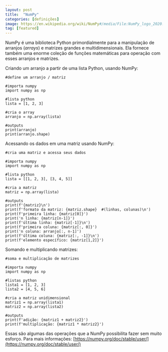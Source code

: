 ```yaml
---
layout: post
title:  "NumPy"
categories: [definições]
image: https://en.wikipedia.org/wiki/NumPy#/media/File:NumPy_logo_2020.svg
tag: [featured]
---
```

NumPy é uma biblioteca Python primordialmente para a manipulação de arranjos (*arrays*) e matrizes grandes e multidimensionais. Ela fornece também uma enorme coleção de funções matemáticas para operação com esses arranjos e matrizes.  

Criando um arranjo a partir de uma lista Python, usando NumPy:  
```
#define um arranjo / matriz

#importa numpy
import numpy as np

#lista python
lista = [1, 2, 3]

#cria o array
arranjo = np.array(lista)

#outputs
print(arranjo)
print(arranjo.shape)
```

Acessando os dados em uma matriz usando NumPy:  
```
#cria uma matriz e acessa seus dados

#importa numpy
import numpy as np

#lista python
lista = [[1, 2, 3], [3, 4, 5]]

#cria a matriz
matriz = np.array(lista)

#outputs
print(f'{matriz}\n')
print(f'formato da matriz: {matriz.shape}  #(linhas, colunas)\n')
print(f'primeira linha: {matriz[0]}')
print('n linha: {matriz[n-1]}')
print(f'última linha: {matriz[-1]}\n')
print(f'primeira coluna: {matriz[:, 0]}')
print('n coluna: arranjo[:, n-1]')
print(f'última coluna: {matriz[:, -1]}\n')
print(f'elemento específico: {matriz[1,2]}')
```

Somando e multiplicando matrizes:  
```
#soma e multiplicação de matrizes

#importa numpy
import numpy as np

#listas python
lista1 = [1, 2, 3]
lista2 = [4, 5, 6]

#cria a matriz unidimensional
matriz1 = np.array(lista1)
matriz2 = np.array(lista2)

#outputs
print(f'adição: {matriz1 + matriz2}')
print(f'multiplicação: {matriz1 * matriz2}')
```

Essas são algumas das operações que a NumPy possibilita fazer sem muito esforço.
Para mais informações: [https://numpy.org/doc/stable/user/](https://numpy.org/doc/stable/user/)